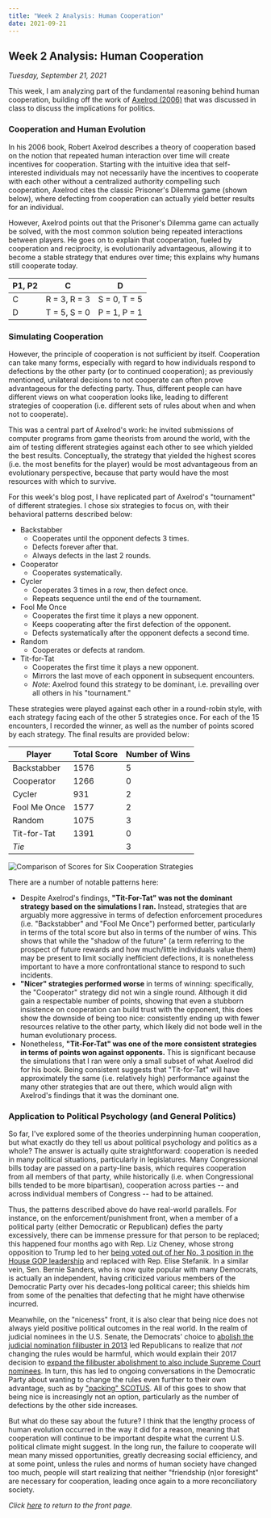 ```yaml
---
title: "Week 2 Analysis: Human Cooperation"
date: 2021-09-21
---
```

## Week 2 Analysis: Human Cooperation
*Tuesday, September 21, 2021*

This week, I am analyzing part of the fundamental reasoning behind human cooperation, building off the work of [Axelrod (2006)](https://www.basicbooks.com/titles/robert-axelrod/the-evolution-of-cooperation/9780465005642/) that was discussed in class to discuss the implications for politics.

### Cooperation and Human Evolution
In his 2006 book, Robert Axelrod describes a theory of cooperation based on the notion that repeated human interaction over time will create incentives for cooperation. Starting with the intuitive idea that self-interested individuals may not necessarily have the incentives to cooperate with each other without a centralized authority compelling such cooperation, Axelrod cites the classic Prisoner's Dilemma game (shown below), where defecting from cooperation can actually yield better results for an individual. 

However, Axelrod points out that the Prisoner's Dilemma game can actually be solved, with the most common solution being repeated interactions between players. He goes on to explain that cooperation, fueled by cooperation and reciprocity, is evolutionarily advantageous, allowing it to become a stable strategy that endures over time; this explains why humans still cooperate today.

| P1, P2 | C | D |
| --- | --- | --- |
| C | R = 3, R = 3 | S = 0, T = 5 | 
| D | T = 5, S = 0 | P = 1, P = 1 | 

### Simulating Cooperation
However, the principle of cooperation is not sufficient by itself. Cooperation can take many forms, especially with regard to how individuals respond to defections by the other party (or to continued cooperation); as previously mentioned, unilateral decisions to not cooperate can often prove advantageous for the defecting party. Thus, different people can have different views on what cooperation looks like, leading to different strategies of cooperation (i.e. different sets of rules about when and when not to cooperate).

This was a central part of Axelrod's work: he invited submissions of computer programs from game theorists from around the world, with the aim of testing different strategies against each other to see which yielded the best results. Conceptually, the strategy that yielded the highest scores (i.e. the most benefits for the player) would be most advantageous from an evolutionary perspective, because that party would have the most resources with which to survive.

For this week's blog post, I have replicated part of Axelrod's "tournament" of different strategies. I chose six strategies to focus on, with their behavioral patterns described below:
- Backstabber
  - Cooperates until the opponent defects 3 times.
  - Defects forever after that.
  - Always defects in the last 2 rounds.
- Cooperator
  - Cooperates systematically.
- Cycler
  - Cooperates 3 times in a row, then defect once.
  - Repeats sequence until the end of the tournament.
- Fool Me Once
  - Cooperates the first time it plays a new opponent.
  - Keeps cooperating after the first defection of the opponent.
  - Defects systematically after the opponent defects a second time.
- Random
  - Cooperates or defects at random.
- Tit-for-Tat
  - Cooperates the first time it plays a new opponent.
  - Mirrors the last move of each opponent in subsequent encounters.
  - *Note*: Axelrod found this strategy to be dominant, i.e. prevailing over all others in his "tournament."

These strategies were played against each other in a round-robin style, with each strategy facing each of the other 5 strategies once. For each of the 15 encounters, I recorded the winner, as well as the number of points scored by each strategy. The final results are provided below:

| Player | Total Score | Number of Wins |
| --- | --- | --- |
| Backstabber | 1576 | 5 |
| Cooperator | 1266 | 0 |
| Cycler | 931 | 2 |
| Fool Me Once | 1577 | 2 |
| Random | 1075 | 3 |
| Tit-for-Tat | 1391 | 0 |
| *Tie* | | 3 |

![Comparison of Scores for Six Cooperation Strategies](https://yanxifang.github.io/Gov-1372/images/axelrod_strategies_scores.png)

There are a number of notable patterns here:
- Despite Axelrod's findings, **"Tit-For-Tat" was not the dominant strategy based on the simulations I ran.** Instead, strategies that are arguably more aggressive in terms of defection enforcement procedures (i.e. "Backstabber" and "Fool Me Once") performed better, particularly in terms of the total score but also in terms of the number of wins. This shows that while the "shadow of the future" (a term referring to the prospect of future rewards and how much/little individuals value them) may be present to limit socially inefficient defections, it is nonetheless important to have a more confrontational stance to respond to such incidents.
- **"Nicer" strategies performed worse** in terms of winning: specifically, the "Cooperator" strategy did not win a single round. Although it did gain a respectable number of points, showing that even a stubborn insistence on cooperation can build trust with the opponent, this does show the downside of being too nice: consistently ending up with fewer resources relative to the other party, which likely did not bode well in the human evolutionary process.
- Nonetheless, **"Tit-For-Tat" was one of the more consistent strategies in terms of points won against opponents.** This is significant because the simulations that I ran were only a small subset of what Axelrod did for his book. Being consistent suggests that "Tit-for-Tat" will have approximately the same (i.e. relatively high) performance against the many other strategies that are out there, which would align with Axelrod's findings that it was the dominant one.

### Application to Political Psychology (and General Politics)
So far, I've explored some of the theories underpinning human cooperation, but what exactly do they tell us about political psychology and politics as a whole? The answer is actually quite straightforward: cooperation is needed in many political situations, particularly in legislatures. Many Congressional bills today are passed on a party-line basis, which requires cooperation from all members of that party, while historically (i.e. when Congressional bills tended to be more bipartisan), cooperation across parties -- and across individual members of Congress -- had to be attained.

Thus, the patterns described above do have real-world parallels. For instance, on the enforcement/punishment front, when a member of a political party (either Democratic or Republican) defies the party excessively, there can be immense pressure for that person to be replaced; this happened four months ago with Rep. Liz Cheney, whose strong opposition to Trump led to her [being voted out of her No. 3 position in the House GOP leadership](https://www.nbcnews.com/politics/congress/house-republicans-vote-liz-cheney-s-future-leadership-rebuking-trump-n1266992) and replaced with Rep. Elise Stefanik. In a similar vein, Sen. Bernie Sanders, who is now quite popular with many Democrats, is actually an independent, having criticized various members of the Democratic Party over his decades-long political career; this shields him from some of the penalties that defecting that he might have otherwise incurred.

Meanwhile, on the "niceness" front, it is also clear that being nice does not always yield positive political outcomes in the real world. In the realm of judicial nominees in the U.S. Senate, the Democrats' choice to [abolish the judicial nomination filibuster in 2013](https://www.washingtonpost.com/politics/senate-poised-to-limit-filibusters-in-party-line-vote-that-would-alter-centuries-of-precedent/2013/11/21/d065cfe8-52b6-11e3-9fe0-fd2ca728e67c_story.html) led Republicans to realize that *not* changing the rules would be harmful, which would explain their 2017 decision to [expand the filibuster abolishment to also include Supreme Court nominees](https://www.politico.com/story/2017/04/senate-neil-gorsuch-nuclear-option-236937). In turn, this has led to ongoing conversations in the Democratic Party about wanting to change the rules even further to their own advantage, such as by ["packing" SCOTUS](https://www.nbcnews.com/politics/supreme-court/democrats-introduce-bill-expand-supreme-court-9-13-justices-n1264132). All of this goes to show that being nice is increasingly not an option, particularly as the number of defections by the other side increases.

But what do these say about the future? I think that the lengthy process of human evolution occurred in the way it did for a reason, meaning that cooperation will continue to be important despite what the current U.S. political climate might suggest. In the long run, the failure to cooperate will mean many missed opportunities, greatly decreasing social efficiency, and at some point, unless the rules and norms of human society have changed too much, people will start realizing that neither "friendship (n)or foresight" are necessary for cooperation, leading once again to a more reconciliatory society.

*Click [here](https://yanxifang.github.io/Gov-1372/) to return to the front page.*
